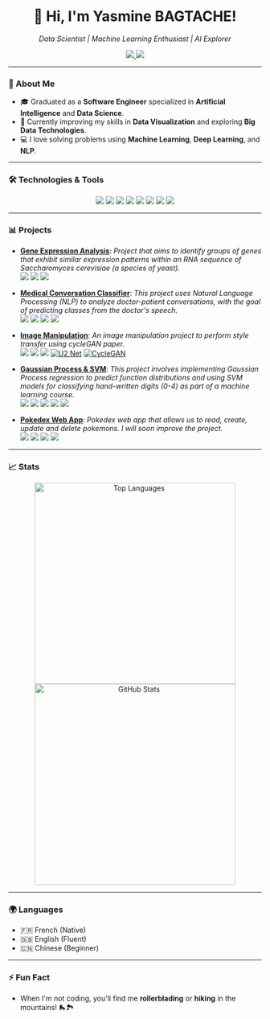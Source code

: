 <h1 align="center">🦋 Hi, I'm Yasmine BAGTACHE!</h1>
<p align="center">
  <em>Data Scientist | Machine Learning Enthusiast | AI Explorer</em>
</p>

<p align="center">
  <a href="https://www.linkedin.com/in/yasmine-bagtache">
    <img src="https://img.shields.io/badge/-LinkedIn-blue?style=flat-square&logo=linkedin&logoColor=white" />
  </a>
  <a href="mailto:bagtacheyasmine@yahoo.fr">
    <img src="https://img.shields.io/badge/-Email-c14438?style=flat-square&logo=gmail&logoColor=white" />
  </a>
</p>

---

### 🚀 About Me
- 🎓 Graduated as a **Software Engineer** specialized in **Artificial Intelligence** and **Data Science**.
- 🌱 Currently improving my skills in **Data Visualization** and exploring **Big Data Technologies**.
- 💻 I love solving problems using **Machine Learning**, **Deep Learning**, and **NLP**.

---

### 🛠️ Technologies & Tools

<p align="center">
  <img src="https://img.shields.io/badge/-Python-333333?style=flat&logo=python" />
  <img src="https://img.shields.io/badge/-Pandas-150458?style=flat&logo=pandas" />
  <img src="https://img.shields.io/badge/-Scikit%20Learn-F7931E?style=flat&logo=scikit-learn&logoColor=white" />
  <img src="https://img.shields.io/badge/-TensorFlow-FF6F00?style=flat&logo=tensorflow&logoColor=white" />
  <img src="https://img.shields.io/badge/-PyTorch-EE4C2C?style=flat&logo=pytorch&logoColor=white" />
  <img src="https://img.shields.io/badge/-SQL-4479A1?style=flat&logo=postgresql&logoColor=white" />
  <img src="https://img.shields.io/badge/-Docker-2496ED?style=flat&logo=docker&logoColor=white" />
  <img src="https://img.shields.io/badge/-Git-F05032?style=flat&logo=git&logoColor=white" />
</p>

---

### 📊 Projects

- **[Gene Expression Analysis](https://github.com/WheelsAndScripts/gene-expression-analysis)**: <em>Project that aims to identify groups of genes that exhibit similar expression patterns within an RNA sequence of Saccharomyces cerevisiae (a species of yeast).</em>  
  <img src="https://img.shields.io/badge/-Python-333333?style=flat&logo=python" /> 
  <img src="https://img.shields.io/badge/-Pandas-150458?style=flat&logo=pandas" /> 
  <img src="https://img.shields.io/badge/-NumPy-013243?style=flat&logo=numpy&logoColor=white" />

- **[Medical Conversation Classifier](https://github.com/WheelsAndScripts/medical-conversation-classifier)**: <em>This project uses Natural Language Processing (NLP) to analyze doctor-patient conversations, with the goal of predicting classes from the doctor's speech.</em>  
  <img src="https://img.shields.io/badge/-Python-333333?style=flat&logo=python" /> 
  <img src="https://img.shields.io/badge/-PyTorch-EE4C2C?style=flat&logo=pytorch&logoColor=white" />
  <img src="https://img.shields.io/badge/-Scikit%20Learn-F7931E?style=flat&logo=scikit-learn&logoColor=white" />
  <img src="https://img.shields.io/badge/-Transformers-FFDA79?style=flat&logo=hugging-face&logoColor=black" />

- **[Image Manipulation](https://github.com/WheelsAndScripts/IMX_Final_project)**: <em>An image manipulation project to perform style transfer using cycleGAN paper.</em>  
  <img src="https://img.shields.io/badge/-Python-333333?style=flat&logo=python" />
  <img src="https://img.shields.io/badge/-PyTorch-EE4C2C?style=flat&logo=pytorch&logoColor=white" />
  <img src="https://img.shields.io/badge/-YOLO%20Ultralytics-00FFFF?style=flat&logo=python&logoColor=black" />
  [![U2 Net](https://img.shields.io/badge/-U2%20Net-8A2BE2?style=flat&logo=github&logoColor=white)](https://github.com/nikhilroxtomar/U2-Net-for-Image-Matting-in-TensorFlow)
  [![CycleGAN](https://img.shields.io/badge/-CycleGAN-2F4F4F?style=flat&logo=github&logoColor=white)](https://github.com/junyanz/pytorch-CycleGAN-and-pix2pix)

- **[Gaussian Process & SVM](https://github.com/WheelsAndScripts/machine-learning-gp-svm)**: <em>This project involves implementing Gaussian Process regression to predict function distributions and using SVM models for classifying hand-written digits (0-4) as part of a machine learning course.</em>  
  <img src="https://img.shields.io/badge/-Python-333333?style=flat&logo=python" />
  <img src="https://img.shields.io/badge/-Matplotlib-003B57?style=flat&logo=python" />
  <img src="https://img.shields.io/badge/-NumPy-013243?style=flat&logo=numpy&logoColor=white" />
  <img src="https://img.shields.io/badge/-SciPy-8CAAE6?style=flat&logo=scipy&logoColor=white" />
  <img src="https://img.shields.io/badge/-LibSVM-4B0082?style=flat&logo=python&logoColor=white" />

- **[Pokedex Web App](https://github.com/WheelsAndScripts/pokedex-web-app)**: <em>Pokedex web app that allows us to read, create, update and delete pokemons. I will soon improve the project.</em>  
  <img src="https://img.shields.io/badge/-JavaScript-F7DF1E?style=flat&logo=javascript&logoColor=black" />
  <img src="https://img.shields.io/badge/-CSS-1572B6?style=flat&logo=css3&logoColor=white" />
  <img src="https://img.shields.io/badge/-EJS-3F5B8A?style=flat&logo=github&logoColor=white" />
  <img src="https://img.shields.io/badge/-Pokémon-E03C31?style=flat&logo=pokemon&logoColor=white" />

---

### 📈 Stats

<p align="center">
  <img src="https://github-readme-stats.vercel.app/api/top-langs/?username=WheelsAndScripts&layout=compact&theme=radical" alt="Top Languages" width="400"/>
  <img src="https://github-readme-stats.vercel.app/api?username=WheelsAndScripts&show_icons=true&theme=radical" alt="GitHub Stats" width="400"/>
</p>

---

### 🌍 Languages

- 🇫🇷 French (Native)
- 🇬🇧 English (Fluent)
- 🇨🇳 Chinese (Beginner)

---

### ⚡ Fun Fact
- When I'm not coding, you'll find me **rollerblading** or **hiking** in the mountains! 🛼🏞️

